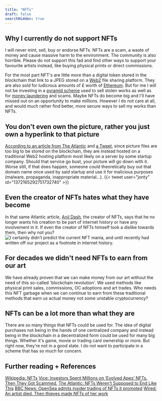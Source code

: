 ```yaml
---
title: "NFTs"
draft: false
searchHidden: true
---
```


## Why I currently do not support NFTs
I will never mint, sell, buy or endorse NFTs. NFTs are a scam, a waste of money and cause massive harm to the environment. The community is also horrible. Please do not support this fad and find other ways to support your favourite artists instead, like buying physical prints or direct commissions.

For the most part NFT's are little more than a digital token stored in the blockchain that link to a JPEG stored on a [Web2](https://en.wikipedia.org/wiki/Web_2.0) file sharing platform. They are also sold for ludicrous amounts of £ worth of [Ethereum](https://en.wikipedia.org/wiki/Ethereum). But for me I will not be investing in a [pyramid scheme](https://en.wikipedia.org/wiki/Pyramid_scheme) used to sell stolen works as well as for [money laundering](https://en.wikipedia.org/wiki/Money_laundering) and scams. Maybe NFTs do become big and I'll have missed out on an opportunity to make millions. However I do not care at all, and would much rather find better, more secure ways to sell my works than NFTs.

## You don't even own the picture, rather you just own a hyperlink to that picture
[According to an article from The Atlantic](https://www.theatlantic.com/ideas/archive/2021/04/nfts-werent-supposed-end-like/618488/) and [a Tweet](https://twitter.com/jonty/status/1372165292751732740), since picture files are too big to be stored on the blockchain, they are instead hosted on a traditional Web2 hosting platform most likely on a server by some startup company. Should that service go bust, your picture will go down with it. Worse still, if that does happen, someone could theoretically buy out that domain name once used by said startup and use it for malicious purposes (malware, propaganda, inappropriate material...).
{{< tweet user="jonty" id="1372165292751732740" >}}

## Even the creator of NFTs hates what they have become
In that same Atlantic article, [Anil Dash](https://en.wikipedia.org/wiki/Anil_Dash), the creator of NFTs, says that he no longer wants his creation to be part of internet history or have any involvement in it. If even the creator of NFTs himself took a dislike towards them, then why not you?
![I certainly didn’t predict the current NFT mania, and until recently had written off our project as a footnote in internet history.](https://i.imgur.com/kgUgQW4.png)

## For decades we didn't need NFTs to earn from our art
We have already proven that we can make money from our art without the need of this so-called 'blockchain revolution'. We used methods like physical print sales, commissions, OC adoptions and art trades. Who needs this NFT garbage when we can continue to earn from these traditional methods that earn us actual money not some unstable cryptocurrency?

## NFTs can be a lot more than what they are
There are so many things that NFTs could be used for. The idea of digital purchases not being in the hands of one centralized company and instead being in the blockchain in a decentralized form could be used for many big things. Whether it's game, movie or trading card ownership or more. But right now, they're not in a good state. I do not want to participate in a scheme that has so much for concern.

## Further reading + References
[Wikipedia: NFTs](https://en.wikipedia.org/wiki/Non-fungible_token)
[Vice: Investors Spent Millions on ‘Evolved Apes’ NFTs. Then They Got Scammed.](https://www.vice.com/en/article/y3dyem/investors-spent-millions-on-evolved-apes-nfts-then-they-got-scammed)
[The Atlantic: NFTs Weren’t Supposed to End Like This](https://www.theatlantic.com/ideas/archive/2021/04/nfts-werent-supposed-end-like/618488/)
[BBC News: OpenSea admits insider trading of NFTs it promoted](https://www.bbc.co.uk/news/technology-58585342)
[Wired: An artist died. Then thieves made NFTs of her work](https://www.wired.co.uk/article/nft-fraud-qinni-art)
